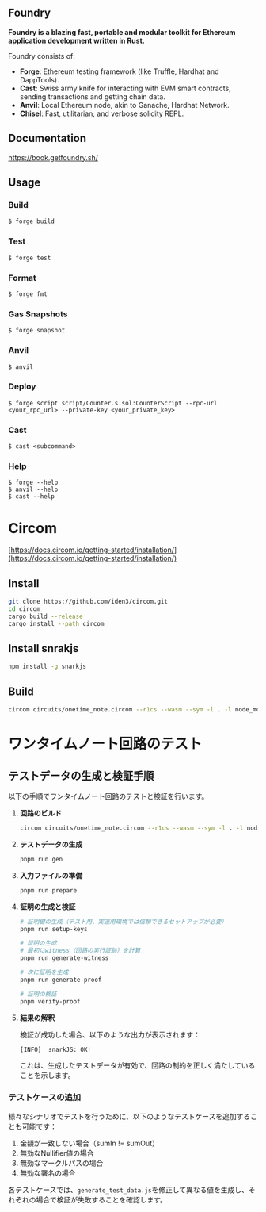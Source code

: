 ## Foundry

**Foundry is a blazing fast, portable and modular toolkit for Ethereum application development written in Rust.**

Foundry consists of:

-   **Forge**: Ethereum testing framework (like Truffle, Hardhat and DappTools).
-   **Cast**: Swiss army knife for interacting with EVM smart contracts, sending transactions and getting chain data.
-   **Anvil**: Local Ethereum node, akin to Ganache, Hardhat Network.
-   **Chisel**: Fast, utilitarian, and verbose solidity REPL.

## Documentation

https://book.getfoundry.sh/

## Usage

### Build

```shell
$ forge build
```

### Test

```shell
$ forge test
```

### Format

```shell
$ forge fmt
```

### Gas Snapshots

```shell
$ forge snapshot
```

### Anvil

```shell
$ anvil
```

### Deploy

```shell
$ forge script script/Counter.s.sol:CounterScript --rpc-url <your_rpc_url> --private-key <your_private_key>
```

### Cast

```shell
$ cast <subcommand>
```

### Help

```shell
$ forge --help
$ anvil --help
$ cast --help
```


# Circom

[https://docs.circom.io/getting-started/installation/](https://docs.circom.io/getting-started/installation/)

## Install
```sh
git clone https://github.com/iden3/circom.git
cd circom
cargo build --release
cargo install --path circom
```

## Install snrakjs
```sh
npm install -g snarkjs
```

## Build
```sh
circom circuits/onetime_note.circom --r1cs --wasm --sym -l . -l node_modules -o build
```

# ワンタイムノート回路のテスト

## テストデータの生成と検証手順

以下の手順でワンタイムノート回路のテストと検証を行います。

1. **回路のビルド**
   ```sh
   circom circuits/onetime_note.circom --r1cs --wasm --sym -l . -l node_modules -o build
   ```

2. **テストデータの生成**
   ```sh
   pnpm run gen
   ```

3. **入力ファイルの準備**
   ```sh
   pnpm run prepare
   ```

4. **証明の生成と検証**
   ```sh
   # 証明鍵の生成（テスト用、実運用環境では信頼できるセットアップが必要）
   pnpm run setup-keys
   
   # 証明の生成
   # 最初にwitness（回路の実行証跡）を計算
   pnpm run generate-witness
   
   # 次に証明を生成
   pnpm run generate-proof
   
   # 証明の検証
   pnpm verify-proof
   ```

5. **結果の解釈**
   
   検証が成功した場合、以下のような出力が表示されます：
   ```
   [INFO]  snarkJS: OK!
   ```
   
   これは、生成したテストデータが有効で、回路の制約を正しく満たしていることを示します。

### テストケースの追加

様々なシナリオでテストを行うために、以下のようなテストケースを追加することも可能です：

1. 金額が一致しない場合（sumIn != sumOut）
2. 無効なNullifier値の場合
3. 無効なマークルパスの場合
4. 無効な署名の場合

各テストケースでは、`generate_test_data.js`を修正して異なる値を生成し、それぞれの場合で検証が失敗することを確認します。
